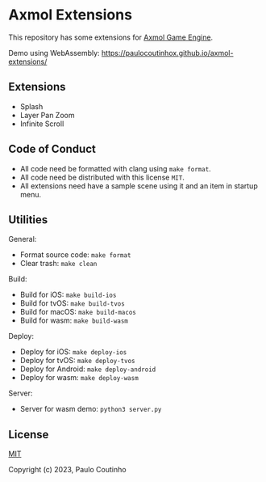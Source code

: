 # Axmol Extensions

This repository has some extensions for [Axmol Game Engine](https://github.com/axmolengine/axmol).

Demo using WebAssembly:
https://paulocoutinhox.github.io/axmol-extensions/

## Extensions

- Splash
- Layer Pan Zoom
- Infinite Scroll

## Code of Conduct

- All code need be formatted with clang using `make format`.
- All code need be distributed with this license `MIT`.
- All extensions need have a sample scene using it and an item in startup menu.

## Utilities

General:

- Format source code: `make format`
- Clear trash: `make clean`

Build:

- Build for iOS: `make build-ios`
- Build for tvOS: `make build-tvos`
- Build for macOS: `make build-macos`
- Build for wasm: `make build-wasm`

Deploy:

- Deploy for iOS: `make deploy-ios`
- Deploy for tvOS: `make deploy-tvos`
- Deploy for Android: `make deploy-android`
- Deploy for wasm: `make deploy-wasm`

Server:

- Server for wasm demo: `python3 server.py`

## License

[MIT](http://opensource.org/licenses/MIT)

Copyright (c) 2023, Paulo Coutinho
